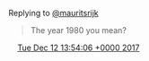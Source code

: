 Replying to [@mauritsrijk](https://twitter.com/mauritsrijk/status/940125791693758464)

> The year 1980 you mean?

<img src="../../media/tweet.ico" width="12" /> [Tue Dec 12 13:54:06 +0000 2017](https://twitter.com/DromerDenker/status/940580521494695938)